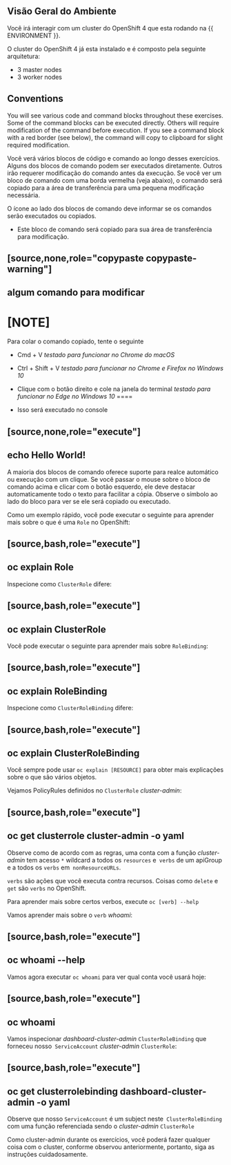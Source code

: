 ## Visão Geral do Ambiente

Você irá interagir com um cluster do OpenShift 4 que esta rodando na {{ ENVIRONMENT }}. 

O cluster do OpenShift 4 já esta instalado e é composto pela seguinte arquitetura:

* 3 master nodes
* 3 worker nodes

## Conventions

You will see various code and command blocks throughout these exercises. Some of the command blocks can be executed directly. Others will require modification of the command before execution. If you see a command block with a red border (see below), the command will copy to clipboard for slight required modification.

Você verá vários blocos de código e comando ao longo desses exercícios. Alguns dos blocos de comando podem ser executados diretamente. Outros irão requerer modificação do comando antes da execução. Se você ver um bloco de comando com uma borda vermelha (veja abaixo), o comando será copiado para a área de transferência para uma pequena modificação necessária.

O ícone ao lado dos blocos de comando deve informar se os comandos serão executados ou copiados.

- Este bloco de comando será copiado para sua área de transferência para modificação.

[source,none,role="copypaste copypaste-warning"]
----
algum comando para modificar
----
[NOTE]
====
Para colar o comando copiado, tente o seguinte

- Cmd + V _testado para funcionar no Chrome do macOS_
- Ctrl + Shift + V _testado para funcionar no Chrome e Firefox no Windows 10_
- Clique com o botão direito e cole na janela do terminal _testado para funcionar no Edge no Windows 10_
====

- Isso será executado no console

[source,none,role="execute"]
----
echo Hello World\!
----

A maioria dos blocos de comando oferece suporte para realce automático ou execução com um clique. Se você passar o mouse sobre o bloco de comando acima e clicar com o botão esquerdo, ele deve destacar automaticamente todo o texto para facilitar a cópia. Observe o símbolo ao lado do bloco para ver se ele será copiado ou executado.

Como um exemplo rápido, você pode executar o seguinte para aprender mais sobre o que é uma `Role` no OpenShift:

[source,bash,role="execute"]
----
oc explain Role
----

Inspecione como `ClusterRole` difere:

[source,bash,role="execute"]
----
oc explain ClusterRole
----

Você pode executar o seguinte para aprender mais sobre `RoleBinding`:

[source,bash,role="execute"]
----
oc explain RoleBinding
----

Inspecione como `ClusterRoleBinding` difere:

[source,bash,role="execute"]
----
oc explain ClusterRoleBinding
----

Você sempre pode usar `oc explain [RESOURCE]` para obter mais explicações sobre o que são vários objetos.

Vejamos PolicyRules definidos no `ClusterRole` _cluster-admin_:

[source,bash,role="execute"]
----
oc get clusterrole cluster-admin -o yaml
----

Observe como de acordo com as regras, uma conta com a função _cluster-admin_ tem acesso `*` wildcard a todos os `resources` e` verbs` de um apiGroup e a todos os `verbs` em` nonResourceURLs`.

`verbs` são ações que você executa contra recursos. Coisas como `delete` e` get` são `verbs` no OpenShift.

Para aprender mais sobre certos verbos, execute `oc [verb] --help`

Vamos aprender mais sobre o `verb` _whoami_:

[source,bash,role="execute"]
----
oc whoami --help
----

Vamos agora executar `oc whoami` para ver qual conta você usará hoje:

[source,bash,role="execute"]
----
oc whoami
----

Vamos inspecionar _dashboard-cluster-admin_ `ClusterRoleBinding` que forneceu nosso` ServiceAccount` _cluster-admin_ `ClusterRole`:

[source,bash,role="execute"]
----
oc get clusterrolebinding dashboard-cluster-admin -o yaml
----

Observe que nosso `ServiceAccount` é um subject neste` ClusterRoleBinding` com uma função referenciada sendo o _cluster-admin_ `ClusterRole`

Como cluster-admin durante os exercícios, você poderá fazer qualquer coisa com o cluster, conforme observou anteriormente, portanto, siga as instruções cuidadosamente.
